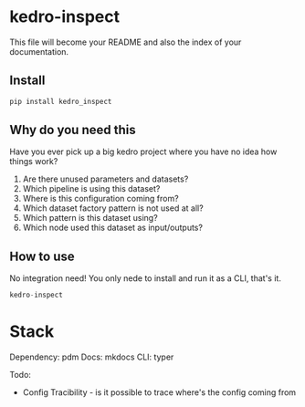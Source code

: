 # kedro-inspect

<!-- WARNING: THIS FILE WAS AUTOGENERATED! DO NOT EDIT! -->

This file will become your README and also the index of your
documentation.

## Install

``` sh
pip install kedro_inspect
```

## Why do you need this
Have you ever pick up a big kedro project where you have no idea how things work?
1. Are there unused parameters and datasets?
2. Which pipeline is using this dataset?
3. Where is this configuration coming from?
4. Which dataset factory pattern is not used at all?
5. Which pattern is this dataset using?
6. Which node used this dataset as input/outputs?



## How to use
No integration need! You only nede to install and run it as a CLI, that's it.


``` python
kedro-inspect
```

# Stack
Dependency: pdm
Docs: mkdocs
CLI: typer

Todo:
- Config Tracibility - is it possible to trace where's the config coming from
